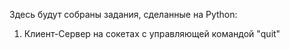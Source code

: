Здесь будут собраны задания, сделанные на Python:
1) Клиент-Сервер на сокетах с управляющей командой "quit"
